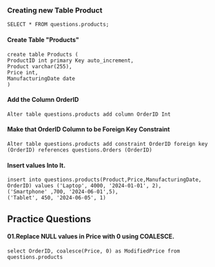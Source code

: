 ### Creating new Table Product

```
SELECT * FROM questions.products;
```
#### Create Table "Products"
```
create table Products ( 
ProductID int primary Key auto_increment, 
Product varchar(255),
Price int,
ManufacturingDate date
)
```
#### Add the Column OrderID 
```
Alter table questions.products add column OrderID Int
```

#### Make that OrderID Column to be Foreign Key Constraint
```
Alter table questions.products add constraint OrderID foreign key (OrderID) references questions.Orders (OrderID)
```
#### Insert values Into It.
```
insert into questions.products(Product,Price,ManufacturingDate, OrderID) values ('Laptop', 4000, '2024-01-01', 2),
('Smartphone' ,700, '2024-06-01',5),
('Tablet', 450,	'2024-06-05', 1)
```
## Practice Questions

#### 01.Replace NULL values in Price with 0 using COALESCE.
```
select OrderID, coalesce(Price, 0) as ModifiedPrice from questions.products
```


